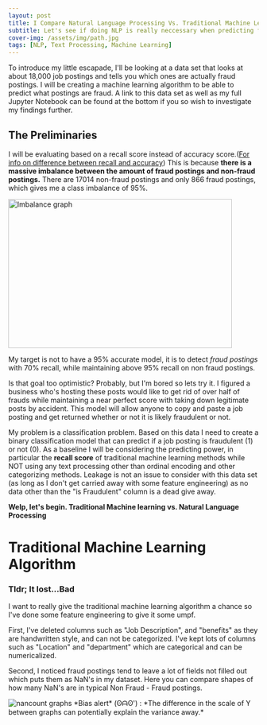 ```yaml
---
layout: post
title: I Compare Natural Language Processing Vs. Traditional Machine Learning Models
subtitle: Let's see if doing NLP is really neccessary when predicting fraud in job posts
cover-img: /assets/img/path.jpg
tags: [NLP, Text Processing, Machine Learning]
---
```


To introduce my little escapade, I'll be looking at a data set that looks at about 18,000 job postings and tells you which ones are actually fraud postings. I will be creating a machine learning algorithm to be able to predict what postings are fraud. A link to this data set as well as my full Jupyter Notebook can be found at the bottom if you so wish to investigate my findings further.

## The Preliminaries

I will be evaluating based on a recall score instead of accuracy score.([For info on difference between recall and accuracy](https://towardsdatascience.com/beyond-accuracy-precision-and-recall-3da06bea9f6c))  This is because **there is a massive imbalance between the amount of fraud postings and non-fraud postings.** There are 17014 non-fraud postings and only 866 fraud postings, which gives me a class imbalance of 95%. 

<img src="https://i.imgur.com/B5Ga3GZ.png" alt="Imbalance graph" width="450" height="300"/>

My target is not to have a 95% accurate model, it is to detect *fraud postings* with 70% recall, while maintaining above 95% recall on non fraud postings. 

Is that goal too optimistic? Probably, but I'm bored so lets try it. I figured a business who's hosting these posts would like to get rid of over half of frauds while maintaining a near perfect score with taking down legitimate posts by accident. This model will allow anyone to copy and paste a job posting and get returned whether or not it is likely fraudulent or not.

My problem is a classification problem. Based on this data I need to create a binary classification model that can predict if a job posting is fraudulent (1) or not (0). As a baseline I will be considering the predicting power, in particular the **recall score** of traditional machine learning methods while NOT using any text processing other than ordinal encoding and other categorizing methods. Leakage is not an issue to consider with this data set (as long as I don't get carried away with some feature engineering) as no data other than the "is Fraudulent" column is a dead give away.

**Welp, let's begin. Traditional Machine learning vs. Natural Language Processing**


# Traditional Machine Learning Algorithm

### Tldr; It lost...Bad

I want to really give the traditional machine learning algorithm a chance so I've done some feature engineering to give it some umpf. 

First, I've deleted columns such as "Job Description", and "benefits" as they are handwritten style, and can not be categorized. I've kept lots of columns such as "Location" and "department" which are categorical and can be numericalized. 

Second, I noticed fraud postings tend to leave a lot of fields not filled out which puts them as NaN's in my dataset. Here you can compare shapes of how many NaN's are in typical Non Fraud - Fraud postings. 

<img src="https://i.imgur.com/Ra2Tvf3.png" alt="nancount graphs"/>
*Bias alert* (ʘᗩʘ') : *The difference in the scale of Y between graphs can potentially explain the variance away.*


